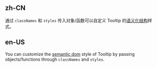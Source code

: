 ## zh-CN

通过 `classNames` 和 `styles` 传入对象/函数可以自定义 Tooltip 的[语义化结构](#semantic-dom)样式。

## en-US

You can customize the [semantic dom](#semantic-dom) style of Tooltip by passing objects/functions through `classNames` and `styles`.
